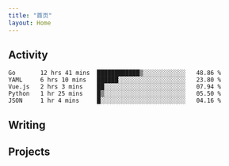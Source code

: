 ```yaml
---
title: "首页"
layout: Home
---
```


## Activity
<!--START_SECTION:waka-->
```text
Go       12 hrs 41 mins  ████████████▒░░░░░░░░░░░░   48.86 % 
YAML     6 hrs 10 mins   ██████░░░░░░░░░░░░░░░░░░░   23.80 % 
Vue.js   2 hrs 3 mins    ██░░░░░░░░░░░░░░░░░░░░░░░   07.94 % 
Python   1 hr 25 mins    █▒░░░░░░░░░░░░░░░░░░░░░░░   05.50 % 
JSON     1 hr 4 mins     █░░░░░░░░░░░░░░░░░░░░░░░░   04.16 % 
```
<!--END_SECTION:waka-->

## Writing
<PindedPosts />

## Projects
<Projects />

